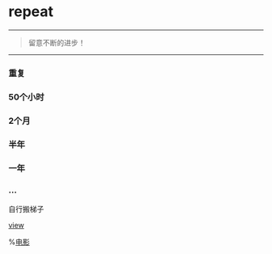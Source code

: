 # repeat

---
> 留意不断的进步！
---

### 重复

### 50个小时

### 2个月

### 半年

### 一年

### ...

自行搬梯子

[view](https://yongheng2016.github.io/repeat/)

%[电影](http://markdown.xiaoshujiang.com/media/movie.ogg)
